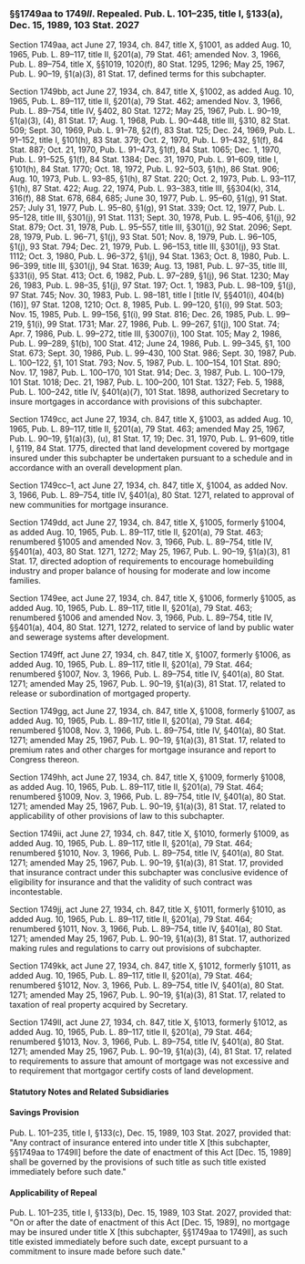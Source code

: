 ### §§1749aa to 1749*ll*. Repealed. Pub. L. 101–235, title I, §133(a), Dec. 15, 1989, 103 Stat. 2027 ###

Section 1749aa, act June 27, 1934, ch. 847, title X, §1001, as added Aug. 10, 1965, Pub. L. 89–117, title II, §201(a), 79 Stat. 461; amended Nov. 3, 1966, Pub. L. 89–754, title X, §§1019, 1020(f), 80 Stat. 1295, 1296; May 25, 1967, Pub. L. 90–19, §1(a)(3), 81 Stat. 17, defined terms for this subchapter.

Section 1749bb, act June 27, 1934, ch. 847, title X, §1002, as added Aug. 10, 1965, Pub. L. 89–117, title II, §201(a), 79 Stat. 462; amended Nov. 3, 1966, Pub. L. 89–754, title IV, §402, 80 Stat. 1272; May 25, 1967, Pub. L. 90–19, §1(a)(3), (4), 81 Stat. 17; Aug. 1, 1968, Pub. L. 90–448, title III, §310, 82 Stat. 509; Sept. 30, 1969, Pub. L. 91–78, §2(f), 83 Stat. 125; Dec. 24, 1969, Pub. L. 91–152, title I, §101(h), 83 Stat. 379; Oct. 2, 1970, Pub. L. 91–432, §1(f), 84 Stat. 887; Oct. 21, 1970, Pub. L. 91–473, §1(f), 84 Stat. 1065; Dec. 1, 1970, Pub. L. 91–525, §1(f), 84 Stat. 1384; Dec. 31, 1970, Pub. L. 91–609, title I, §101(h), 84 Stat. 1770; Oct. 18, 1972, Pub. L. 92–503, §1(h), 86 Stat. 906; Aug. 10, 1973, Pub. L. 93–85, §1(h), 87 Stat. 220; Oct. 2, 1973, Pub. L. 93–117, §1(h), 87 Stat. 422; Aug. 22, 1974, Pub. L. 93–383, title III, §§304(k), 314, 316(f), 88 Stat. 678, 684, 685; June 30, 1977, Pub. L. 95–60, §1(g), 91 Stat. 257; July 31, 1977, Pub. L. 95–80, §1(g), 91 Stat. 339; Oct. 12, 1977, Pub. L. 95–128, title III, §301(j), 91 Stat. 1131; Sept. 30, 1978, Pub. L. 95–406, §1(j), 92 Stat. 879; Oct. 31, 1978, Pub. L. 95–557, title III, §301(j), 92 Stat. 2096; Sept. 28, 1979, Pub. L. 96–71, §1(j), 93 Stat. 501; Nov. 8, 1979, Pub. L. 96–105, §1(j), 93 Stat. 794; Dec. 21, 1979, Pub. L. 96–153, title III, §301(j), 93 Stat. 1112; Oct. 3, 1980, Pub. L. 96–372, §1(j), 94 Stat. 1363; Oct. 8, 1980, Pub. L. 96–399, title III, §301(j), 94 Stat. 1639; Aug. 13, 1981, Pub. L. 97–35, title III, §331(i), 95 Stat. 413; Oct. 6, 1982, Pub. L. 97–289, §1(j), 96 Stat. 1230; May 26, 1983, Pub. L. 98–35, §1(j), 97 Stat. 197; Oct. 1, 1983, Pub. L. 98–109, §1(j), 97 Stat. 745; Nov. 30, 1983, Pub. L. 98–181, title I [title IV, §§401(i), 404(b)(16)], 97 Stat. 1208, 1210; Oct. 8, 1985, Pub. L. 99–120, §1(i), 99 Stat. 503; Nov. 15, 1985, Pub. L. 99–156, §1(i), 99 Stat. 816; Dec. 26, 1985, Pub. L. 99–219, §1(i), 99 Stat. 1731; Mar. 27, 1986, Pub. L. 99–267, §1(j), 100 Stat. 74; Apr. 7, 1986, Pub. L. 99–272, title III, §3007(i), 100 Stat. 105; May 2, 1986, Pub. L. 99–289, §1(b), 100 Stat. 412; June 24, 1986, Pub. L. 99–345, §1, 100 Stat. 673; Sept. 30, 1986, Pub. L. 99–430, 100 Stat. 986; Sept. 30, 1987, Pub. L. 100–122, §1, 101 Stat. 793; Nov. 5, 1987, Pub. L. 100–154, 101 Stat. 890; Nov. 17, 1987, Pub. L. 100–170, 101 Stat. 914; Dec. 3, 1987, Pub. L. 100–179, 101 Stat. 1018; Dec. 21, 1987, Pub. L. 100–200, 101 Stat. 1327; Feb. 5, 1988, Pub. L. 100–242, title IV, §401(a)(7), 101 Stat. 1898, authorized Secretary to insure mortgages in accordance with provisions of this subchapter.

Section 1749cc, act June 27, 1934, ch. 847, title X, §1003, as added Aug. 10, 1965, Pub. L. 89–117, title II, §201(a), 79 Stat. 463; amended May 25, 1967, Pub. L. 90–19, §1(a)(3), (u), 81 Stat. 17, 19; Dec. 31, 1970, Pub. L. 91–609, title I, §119, 84 Stat. 1775, directed that land development covered by mortgage insured under this subchapter be undertaken pursuant to a schedule and in accordance with an overall development plan.

Section 1749cc–1, act June 27, 1934, ch. 847, title X, §1004, as added Nov. 3, 1966, Pub. L. 89–754, title IV, §401(a), 80 Stat. 1271, related to approval of new communities for mortgage insurance.

Section 1749dd, act June 27, 1934, ch. 847, title X, §1005, formerly §1004, as added Aug. 10, 1965, Pub. L. 89–117, title II, §201(a), 79 Stat. 463; renumbered §1005 and amended Nov. 3, 1966, Pub. L. 89–754, title IV, §§401(a), 403, 80 Stat. 1271, 1272; May 25, 1967, Pub. L. 90–19, §1(a)(3), 81 Stat. 17, directed adoption of requirements to encourage homebuilding industry and proper balance of housing for moderate and low income families.

Section 1749ee, act June 27, 1934, ch. 847, title X, §1006, formerly §1005, as added Aug. 10, 1965, Pub. L. 89–117, title II, §201(a), 79 Stat. 463; renumbered §1006 and amended Nov. 3, 1966, Pub. L. 89–754, title IV, §§401(a), 404, 80 Stat. 1271, 1272, related to service of land by public water and sewerage systems after development.

Section 1749ff, act June 27, 1934, ch. 847, title X, §1007, formerly §1006, as added Aug. 10, 1965, Pub. L. 89–117, title II, §201(a), 79 Stat. 464; renumbered §1007, Nov. 3, 1966, Pub. L. 89–754, title IV, §401(a), 80 Stat. 1271; amended May 25, 1967, Pub. L. 90–19, §1(a)(3), 81 Stat. 17, related to release or subordination of mortgaged property.

Section 1749gg, act June 27, 1934, ch. 847, title X, §1008, formerly §1007, as added Aug. 10, 1965, Pub. L. 89–117, title II, §201(a), 79 Stat. 464; renumbered §1008, Nov. 3, 1966, Pub. L. 89–754, title IV, §401(a), 80 Stat. 1271; amended May 25, 1967, Pub. L. 90–19, §1(a)(3), 81 Stat. 17, related to premium rates and other charges for mortgage insurance and report to Congress thereon.

Section 1749hh, act June 27, 1934, ch. 847, title X, §1009, formerly §1008, as added Aug. 10, 1965, Pub. L. 89–117, title II, §201(a), 79 Stat. 464; renumbered §1009, Nov. 3, 1966, Pub. L. 89–754, title IV, §401(a), 80 Stat. 1271; amended May 25, 1967, Pub. L. 90–19, §1(a)(3), 81 Stat. 17, related to applicability of other provisions of law to this subchapter.

Section 1749ii, act June 27, 1934, ch. 847, title X, §1010, formerly §1009, as added Aug. 10, 1965, Pub. L. 89–117, title II, §201(a), 79 Stat. 464; renumbered §1010, Nov. 3, 1966, Pub. L. 89–754, title IV, §401(a), 80 Stat. 1271; amended May 25, 1967, Pub. L. 90–19, §1(a)(3), 81 Stat. 17, provided that insurance contract under this subchapter was conclusive evidence of eligibility for insurance and that the validity of such contract was incontestable.

Section 1749jj, act June 27, 1934, ch. 847, title X, §1011, formerly §1010, as added Aug. 10, 1965, Pub. L. 89–117, title II, §201(a), 79 Stat. 464; renumbered §1011, Nov. 3, 1966, Pub. L. 89–754, title IV, §401(a), 80 Stat. 1271; amended May 25, 1967, Pub. L. 90–19, §1(a)(3), 81 Stat. 17, authorized making rules and regulations to carry out provisions of subchapter.

Section 1749kk, act June 27, 1934, ch. 847, title X, §1012, formerly §1011, as added Aug. 10, 1965, Pub. L. 89–117, title II, §201(a), 79 Stat. 464; renumbered §1012, Nov. 3, 1966, Pub. L. 89–754, title IV, §401(a), 80 Stat. 1271; amended May 25, 1967, Pub. L. 90–19, §1(a)(3), 81 Stat. 17, related to taxation of real property acquired by Secretary.

Section 1749ll, act June 27, 1934, ch. 847, title X, §1013, formerly §1012, as added Aug. 10, 1965, Pub. L. 89–117, title II, §201(a), 79 Stat. 464; renumbered §1013, Nov. 3, 1966, Pub. L. 89–754, title IV, §401(a), 80 Stat. 1271; amended May 25, 1967, Pub. L. 90–19, §1(a)(3), (4), 81 Stat. 17, related to requirements to assure that amount of mortgage was not excessive and to requirement that mortgagor certify costs of land development.

#### **Statutory Notes and Related Subsidiaries** ####

#### Savings Provision ####

Pub. L. 101–235, title I, §133(c), Dec. 15, 1989, 103 Stat. 2027, provided that: "Any contract of insurance entered into under title X [this subchapter, §§1749aa to 1749ll] before the date of enactment of this Act [Dec. 15, 1989] shall be governed by the provisions of such title as such title existed immediately before such date."

#### Applicability of Repeal ####

Pub. L. 101–235, title I, §133(b), Dec. 15, 1989, 103 Stat. 2027, provided that: "On or after the date of enactment of this Act [Dec. 15, 1989], no mortgage may be insured under title X [this subchapter, §§1749aa to 1749ll], as such title existed immediately before such date, except pursuant to a commitment to insure made before such date."